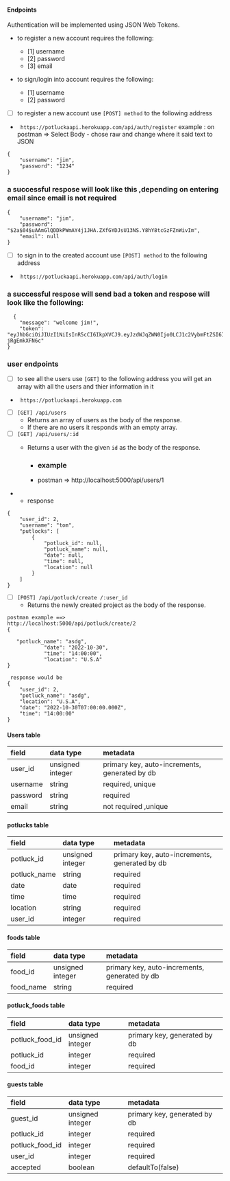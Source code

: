 #### Endpoints

Authentication will be implemented using JSON Web Tokens.

- to register a new account requires the following:
  - [1] username
  - [2] password
  - [3] email
- to sign/login into account requires the following:

  - [1] username
  - [2] password

- [ ] to register a new account use `[POST] method` to the following address
- ` https://potluckaapi.herokuapp.com/api/auth/register`
example : on postman => Select Body -  chose raw and change where it said text to JSON
```
{
    "username": "jim",
    "password": "1234"
}
```
### a successful respose will look like this ,depending on entering email since email is not required
```
{
    "username": "jim",
    "password": "$2a$04$uAAmGlQDDkPWmAY4j1JHA.ZXfGYDJsU13NS.Y8hY8tcGzFZnWivIm",
    "email": null
}
```

- [ ] to sign in to the created account use `[POST] method` to the following address
- ` https://potluckaapi.herokuapp.com/api/auth/login`


 ### a successful respose will send bad a token and respose will look like the following: 
```
  {
    "message": "welcome jim!",
    "token": "eyJhbGciOiJIUzI1NiIsInR5cCI6IkpXVCJ9.eyJzdWJqZWN0Ijo0LCJ1c2VybmFtZSI6ImppbSIsImlhdCI6MTYzNDcxMTgxNiwiZXhwIjoxNjM0Nzk4MjE2fQ.0uSh0MFO62mAtO4yffRO3WsbEVpnrmL-jRgEmkXFN6c"
}
 ```
### user endpoints



- [ ] to see all the users use `[GET]` to the following address you will get an array with all the users and thier information in it
- ` https://potluckaapi.herokuapp.com`



- [ ] `[GET] /api/users`
  - Returns an array of users as the body of the response.
  - If there are no users it responds with an empty array.
- [ ] `[GET] /api/users/:id`
  - Returns a user with the given `id` as the body of the response.
  
    - ### example 
    - postman =>  http://localhost:5000/api/users/1

 - - response 
```
{
    "user_id": 2,
    "username": "tom",
    "putlocks": [
        {
            "potluck_id": null,
            "potluck_name": null,
            "date": null,
            "time": null,
            "location": null
        }
    ]
}

```

- [ ] `[POST] /api/potluck/create /:user_id`
  - Returns the newly created project as the body of the response.
  
```
postman example ==>
http://localhost:5000/api/potluck/create/2 
{

   "potluck_name": "asdg",
            "date": "2022-10-30",
            "time": "14:00:00",
            "location": "U.S.A"
}

```

```
 response would be 
{
    "user_id": 2,
    "potluck_name": "asdg",
    "location": "U.S.A",
    "date": "2022-10-30T07:00:00.000Z",
    "time": "14:00:00"
}
```




















#### Users table

| field    | data type        | metadata                                      |
| :------- | :--------------- | :-------------------------------------------- |
| user_id  | unsigned integer | primary key, auto-increments, generated by db |
| username | string           | required, unique                              |
| password | string           | required                                      |
| email    | string           | not required ,unique                          |

#### potlucks table

| field        | data type        | metadata                                      |
| :----------- | :--------------- | :-------------------------------------------- |
| potluck_id   | unsigned integer | primary key, auto-increments, generated by db |
| potluck_name | string           | required                                      |
| date         | date             | required                                      |
| time         | time             | required                                      |
| location     | string           | required                                      |
| user_id      | integer          | required                                      |

#### foods table

| field     | data type        | metadata                                      |
| :-------- | :--------------- | :-------------------------------------------- |
| food_id   | unsigned integer | primary key, auto-increments, generated by db |
| food_name | string           | required                                      |

#### potluck_foods table

| field           | data type        | metadata                     |
| :-------------- | :--------------- | :--------------------------- |
| potluck_food_id | unsigned integer | primary key, generated by db |
| potluck_id      | integer          | required                     |
| food_id         | integer          | required                     |

#### guests table

| field           | data type        | metadata                     |
| :-------------- | :--------------- | :--------------------------- |
| guest_id        | unsigned integer | primary key, generated by db |
| potluck_id      | integer          | required                     |
| potluck_food_id | integer          | required                     |
| user_id         | integer          | required                     |
| accepted        | boolean          | defaultTo(false)             |
